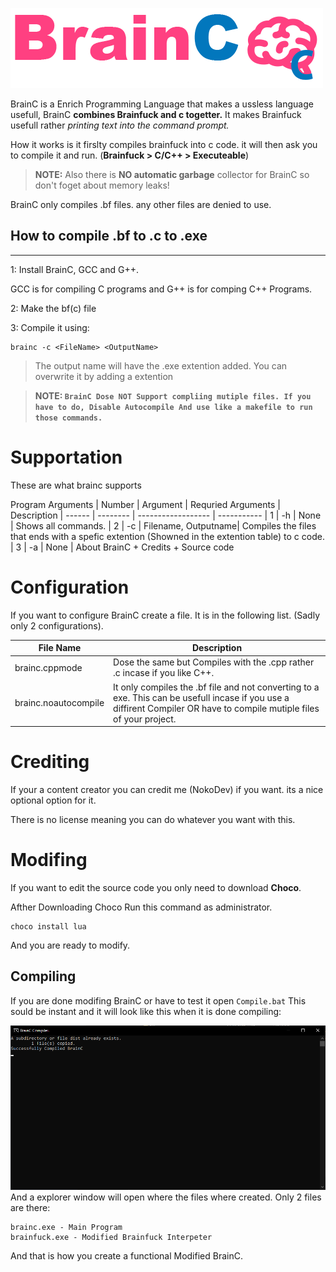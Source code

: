 ![Failed to load image](img\logo.png "BrainC - Brainfuck with C/C++")

BrainC is a Enrich Programming Language that makes a ussless language usefull,
BrainC **combines Brainfuck and c togetter.** It makes Brainfuck usefull rather *printing text into the command prompt.*

How it works is it firslty compiles brainfuck into c code. it will then ask you to compile it and run. (**Brainfuck > C/C++ > Executeable**)


> **NOTE:** Also there is **NO automatic garbage** collector for BrainC so don't foget about memory leaks!

BrainC only compiles .bf files. any other files are denied to use.

## **How to compile .bf to .c to .exe**
___
1: Install BrainC, GCC and G++.

GCC is for compiling C programs and G++ is for comping C++ Programs.

2: Make the bf(c) file

3: Compile it using:

```
brainc -c <FileName> <OutputName>
```
> The output name will have the .exe extention added. You can overwrite it by adding a extention

> **NOTE: `BrainC Dose NOT Support compliing mutiple files. If you have to do, Disable Autocompile And use like a makefile to run those commands.`**


# Supportation
These are what brainc supports

Program Arguments
| Number | Argument | Requried Arguments | Description
| ------ | -------- | ------------------ | -----------
| 1      | -h       | None               | Shows all commands.
| 2      | -c       | Filename, Outputname| Compiles the files that ends with a spefic extention (Showned in the extention table) to c code.
| 3      | -a       | None               | About BrainC + Credits + Source code 


# Configuration
If you want to configure BrainC create a file. It is in the following list. (Sadly only 2 configurations).

| File Name | Description
| --------- | -----------
| brainc.cppmode | Dose the same but Compiles with the .cpp rather .c incase if you like C++.
| brainc.noautocompile | It only compiles the .bf file and not converting to a exe. This can be usefull incase if you use a diffirent Compiler OR have to compile mutiple files of your project.

# Crediting
If your a content creator you can credit me (NokoDev) if you want. its a nice optional option for it.

There is no license meaning you can do whatever you want with this.

# Modifing
If you want to edit the source code you only need to download **Choco**.

Afther Downloading Choco Run this command as administrator.
```
choco install lua
```
And you are ready to modify.

## Compiling
If you are done modifing BrainC or have to test it open `Compile.bat` This sould be instant and it will look like this when it is done compiling:

![Failed to load image](img\Compile_Terminal.png "BrainC - Brainfuck with C/C++")
And a explorer window will open where the files where created. Only 2 files are there:
```
brainc.exe - Main Program
brainfuck.exe - Modified Brainfuck Interpeter
```

And that is how you create a functional Modified BrainC.
